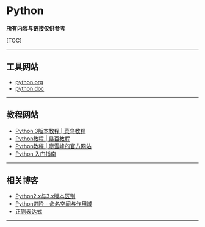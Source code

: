 # Python

**所有内容与链接仅供参考**

[TOC]

----

## 工具网站

+ [python.org](https://www.python.org)
+ [python doc](https://www.python.org/doc/)

----

## 教程网站

+ [Python 3版本教程 | 菜鸟教程](http://www.runoob.com/python3/python3-tutorial.html)
+ [Python教程 | 易百教程](http://www.yiibai.com/python/)
+ [Python教程 | 廖雪峰的官方网站](https://www.liaoxuefeng.com/wiki/0014316089557264a6b348958f449949df42a6d3a2e542c000)
+ [Python 入门指南](www.pythondoc.com/pythontutorial3/index.html)

----

## 相关博客

+ [Python2.x与3​​.x版本区别](http://www.runoob.com/python/python-2x-3x.html)
+ [Python进阶 - 命名空间与作用域](https://www.cnblogs.com/crazyrunning/p/6914080.html)
+ [正则表达式](https://www.liaoxuefeng.com/wiki/0014316089557264a6b348958f449949df42a6d3a2e542c000/00143193331387014ccd1040c814dee8b2164bb4f064cff000)

----